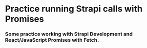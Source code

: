 # Practice running Strapi calls with Promises

### Some practice working with Strapi Development and React/JavaScript Promises with Fetch.